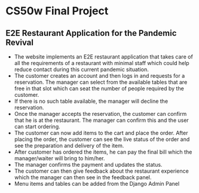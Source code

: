 
# CS50w Final Project

## E2E Restaurant Application for the Pandemic Revival

- The website implements an E2E restaurant application that takes care of all the requirements of a restaurant with minimal staff which could help reduce contact during this current pandemic situation.
- The customer creates an account and then logs in and requests for a reservation. The manager can select from the available tables that are free in that slot which can seat the number of people required by the customer.
- If there is no such table available, the manager will decline the reservation.
- Once the manager accepts the reservation, the customer can confirm that he is at the restaurant. The manager can confirm this and the user can start ordering.
- The customer can now add items to the cart and place the order. After placing the order, the customer can see the live status of the order and see the preparation and delivery of the item.
- After customer has ordered the items, he can pay the final bill which the manager/waiter will bring to him/her.
- The manager confirms the payment and updates the status.
- The customer can then give feedback about the restaurant experience which the manager can then see in the feedback panel.
- Menu items and tables can be added from the Django Admin Panel